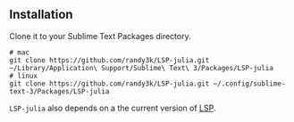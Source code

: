 ## Installation

Clone it to your Sublime Text Packages directory.

```
# mac
git clone https://github.com/randy3k/LSP-julia.git ~/Library/Application\ Support/Sublime\ Text\ 3/Packages/LSP-julia
# linux
git clone https://github.com/randy3k/LSP-julia.git ~/.config/sublime-text-3/Packages/LSP-julia
```

`LSP-julia` also depends on a the current version of [LSP](https://github.com/tomv564/LSP).
